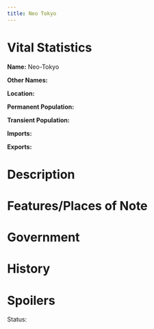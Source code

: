 ```yaml
---
title: Neo Tokyo
---
```


# Vital Statistics

**Name:** Neo-Tokyo

**Other Names:**

**Location:**

**Permanent Population:**

**Transient Population:**

**Imports:**

**Exports:**

# Description

# Features/Places of Note

# Government

# History

# Spoilers

Status:
